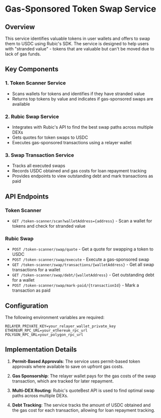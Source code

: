 # Gas-Sponsored Token Swap Service

## Overview

This service identifies valuable tokens in user wallets and offers to swap them to USDC using Rubic's SDK. The service is designed to help users with "stranded value" - tokens that are valuable but can't be moved due to lack of gas funds.

## Key Components

### 1. Token Scanner Service

- Scans wallets for tokens and identifies if they have stranded value
- Returns top tokens by value and indicates if gas-sponsored swaps are available

### 2. Rubic Swap Service

- Integrates with Rubic's API to find the best swap paths across multiple DEXs
- Gets quotes for token swaps to USDC
- Executes gas-sponsored transactions using a relayer wallet

### 3. Swap Transaction Service

- Tracks all executed swaps
- Records USDC obtained and gas costs for loan repayment tracking
- Provides endpoints to view outstanding debt and mark transactions as paid

## API Endpoints

### Token Scanner

- `GET /token-scanner/scan?walletAddress={address}` - Scan a wallet for tokens and check for stranded value

### Rubic Swap

- `POST /token-scanner/swap/quote` - Get a quote for swapping a token to USDC
- `POST /token-scanner/swap/execute` - Execute a gas-sponsored swap
- `GET /token-scanner/swap/transactions/{walletAddress}` - Get all swap transactions for a wallet
- `GET /token-scanner/swap/debt/{walletAddress}` - Get outstanding debt for a wallet
- `POST /token-scanner/swap/mark-paid/{transactionId}` - Mark a transaction as paid

## Configuration

The following environment variables are required:

```
RELAYER_PRIVATE_KEY=your_relayer_wallet_private_key
ETHEREUM_RPC_URL=your_ethereum_rpc_url
POLYGON_RPC_URL=your_polygon_rpc_url
```

## Implementation Details

1. **Permit-Based Approvals**: The service uses permit-based token approvals where available to save on upfront gas costs.

2. **Gas Sponsorship**: The relayer wallet pays for the gas costs of the swap transaction, which are tracked for later repayment.

3. **Multi-DEX Routing**: Rubic's quoteBest API is used to find optimal swap paths across multiple DEXs.

4. **Debt Tracking**: The service tracks the amount of USDC obtained and the gas cost for each transaction, allowing for loan repayment tracking.
